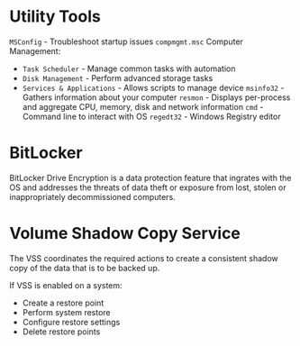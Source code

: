 # Utility Tools
`MSConfig` - Troubleshoot startup issues
`compmgmt.msc` Computer Management:
- `Task Scheduler` - Manage common tasks with automation
- `Disk Management` - Perform advanced storage tasks
- `Services & Applications` - Allows scripts to manage device
`msinfo32` - Gathers information about your computer
`resmon` - Displays per-process and aggregate CPU, memory, disk and network information
`cmd` - Command line to interact with OS
`regedt32` - Windows Registry editor

# BitLocker
BitLocker Drive Encryption is a data protection feature that ingrates with the OS and addresses the threats of data theft or exposure from lost, stolen or inappropriately decommissioned computers.

# Volume Shadow Copy Service
The VSS coordinates the required actions to create a consistent shadow copy of the data that is to be backed up.

If VSS is enabled on a system:
- Create a restore point
- Perform system restore
- Configure restore settings
- Delete restore points